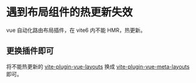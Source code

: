 # 遇到布局组件的热更新失效

vue 自动化路由布局插件，在 vite6 内不能 HMR，热更新。

## 更换插件即可

将不能热更新的 [vite-plugin-vue-layouts](https://github.com/JohnCampionJr/vite-plugin-vue-layouts) 换成 [vite-plugin-vue-meta-layouts](https://github.com/dishait/vite-plugin-vue-meta-layouts) 即可。
